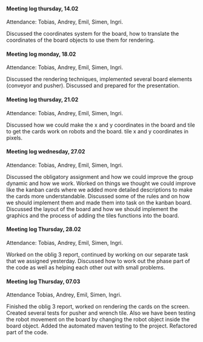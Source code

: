 #### Meeting log thursday, 14.02
Attendance: Tobias, Andrey, Emil, Simen, Ingri.

Discussed the coordinates system for the board, how to translate the 
coordinates of the board objects to use them for rendering. 

#### Meeting log monday, 18.02
Attendance: Tobias, Andrey, Emil, Simen, Ingri.

Discussed the rendering techniques, implemented several board elements 
(conveyor and pusher). Discussed and prepared for the presentation. 

#### Meeting log thursday, 21.02
Attendance: Tobias, Andrey, Emil, Simen, Ingri.
 
Discussed how we could make the x and y coordinates in the board and 
tile to get the cards work on robots and the board. tile x and y 
coordinates in pixels.

#### Meeting log wednesday, 27.02
Attendance: Tobias, Andrey, Emil, Simen, Ingri.

Discussed the obligatory assignment and how we could improve the group 
dynamic and how we work. Worked on things we thought we could improve 
like the kanban cards where we added more detailed descriptions to make 
the cards more understandable. Discussed some of the rules and on how 
we should implement them and made them into task on the kanban board. 
Discussed the layout of the board and how we should implement the 
graphics and the process of adding the tiles functions into the board. 

#### Meeting log Thursday, 28.02
Attendance: Tobias, Andrey, Emil, Simen, Ingri.

Worked on the oblig 3 report, continued by working on our separate task 
that we assigned yesterday. Discussed how to work out the phase part of 
the code as well as helping each other out with small problems.

#### Meeting log Thursday, 07.03
Attendance Tobias, Andrey, Emil, Simen, Ingri.

Finished the oblig 3 report, worked on rendering the cards on the 
screen. Created several tests for pusher and wrench tile. Also we have 
been testing the robot movement on the board by changing the robot 
object inside the board object. Added the automated maven testing to 
the project. Refactored part of the code.
